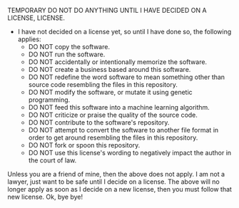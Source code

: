 TEMPORARY DO NOT DO ANYTHING UNTIL I HAVE DECIDED ON A LICENSE, LICENSE. 

* I have not decided on a license yet, so until I have done so, the following applies:
  * DO NOT copy the software.
  * DO NOT run the software.
  * DO NOT accidentally or intentionally memorize the software.
  * DO NOT create a business based around this software.
  * DO NOT redefine the word software to mean something other than source code resembling the files in this repository.
  * DO NOT modify the software, or mutate it using genetic programming.
  * DO NOT feed this software into a machine learning algorithm.
  * DO NOT criticize or praise the quality of the source code.
  * DO NOT contribute to the software's repository.
  * DO NOT attempt to convert the software to another file format in order to get around resembling the files in this repository.
  * DO NOT fork or spoon this repository.
  * DO NOT use this license's wording to negatively impact the author in the court of law.

Unless you are a friend of mine, then the above does not apply. 
I am not a lawyer, just want to be safe until I decide on a license. 
The above will no longer apply as soon as I decide on a new license, then you must follow that new license. 
Ok, bye bye!
